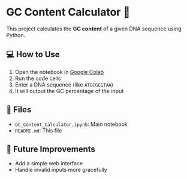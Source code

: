 # GC Content Calculator 🧬

This project calculates the **GC content** of a given DNA sequence using Python.

## 💻 How to Use

1. Open the notebook in [Google Colab](https://colab.research.google.com/)
2. Run the code cells
3. Enter a DNA sequence (like `ATGCGCGTAA`)
4. It will output the GC percentage of the input

## 📂 Files

- `GC_Content_Calculator.ipynb`: Main notebook
- `README.md`: This file

## 🔧 Future Improvements

- Add a simple web interface
- Handle invalid inputs more gracefully
